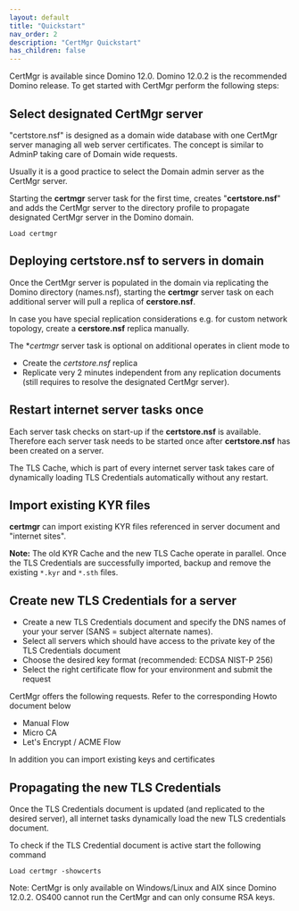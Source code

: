 ```yaml
---
layout: default
title: "Quickstart"
nav_order: 2
description: "CertMgr Quickstart"
has_children: false
---
```


CertMgr is available since Domino 12.0. Domino 12.0.2 is the recommended Domino release. To get started with CertMgr perform the following steps:

## Select designated CertMgr server

"certstore.nsf" is designed as a domain wide database with one CertMgr server managing all web server certificates. The concept is similar to AdminP taking care of Domain wide requests. 

Usually it is a good practice to select the Domain admin server as the CertMgr server.

Starting the **certmgr** server task for the first time, creates "**certstore.nsf**" and adds the CertMgr server to the directory profile to propagate designated CertMgr server in the Domino domain.

```
Load certmgr
```

## Deploying certstore.nsf to servers in domain

Once the CertMgr server is populated in the domain via replicating the Domino directory (names.nsf), starting the **certmgr** server task on each additional server will pull a replica of **cerstore.nsf**.

In case you have special replication considerations e.g. for custom network topology, create a **cerstore.nsf** replica manually.

The **certmgr* server task is optional on additional operates in client mode to 

- Create the *certstore.nsf* replica
- Replicate very 2 minutes independent from any replication documents (still requires to resolve the designated CertMgr server).


## Restart internet server tasks once

Each server task checks on start-up if the **certstore.nsf** is available.
Therefore each server task needs to be started once after **certstore.nsf** has been created on a server.

The TLS Cache, which is part of every internet server task takes care of dynamically loading TLS Credentials automatically without any restart. 


## Import existing KYR files

**certmgr** can import existing KYR files referenced in server document and "internet sites".

**Note:** The old KYR Cache and the new TLS Cache operate in parallel.
Once the TLS Credentials are successfully imported, backup and remove the existing `*.kyr` and `*.sth` files.


## Create new TLS Credentials for a server

- Create a new TLS Credentials document and specify the DNS names of your your server (SANS = subject alternate names).
- Select all servers which should have access to the private key of the TLS Credentials document
- Choose the desired key format (recommended: ECDSA NIST-P 256)
- Select the right certificate flow for your environment and submit the request

CertMgr offers the following requests. Refer to the corresponding Howto document below

- Manual Flow
- Micro CA
- Let's Encrypt / ACME Flow

In addition you can import existing keys and certificates

## Propagating the new TLS Credentials

Once the TLS Credentials document is updated (and replicated to the desired server), all internet tasks dynamically load the new TLS credentials document.

To check if the TLS Credential document is active start the following command

```
Load certmgr -showcerts
```

Note: CertMgr is only available on Windows/Linux and AIX since Domino 12.0.2. OS400 cannot run the CertMgr and can only consume RSA keys.
